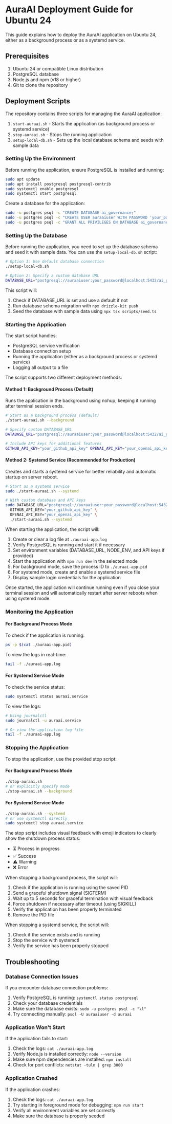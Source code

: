# AuraAI Deployment Guide for Ubuntu 24

This guide explains how to deploy the AuraAI application on Ubuntu 24, either as a background process or as a systemd service.

## Prerequisites

1. Ubuntu 24 or compatible Linux distribution
2. PostgreSQL database
3. Node.js and npm (v18 or higher)
4. Git to clone the repository

## Deployment Scripts

The repository contains three scripts for managing the AuraAI application:

1. `start-auraai.sh` - Starts the application (as background process or systemd service)
2. `stop-auraai.sh` - Stops the running application
3. `setup-local-db.sh` - Sets up the local database schema and seeds with sample data

### Setting Up the Environment

Before running the application, ensure PostgreSQL is installed and running:

```bash
sudo apt update
sudo apt install postgresql postgresql-contrib
sudo systemctl enable postgresql
sudo systemctl start postgresql
```

Create a database for the application:

```bash
sudo -u postgres psql -c "CREATE DATABASE ai_governance;"
sudo -u postgres psql -c "CREATE USER auraaiuser WITH PASSWORD 'your_password';"
sudo -u postgres psql -c "GRANT ALL PRIVILEGES ON DATABASE ai_governance TO auraaiuser;"
```

### Setting Up the Database

Before running the application, you need to set up the database schema and seed it with sample data. You can use the `setup-local-db.sh` script:

```bash
# Option 1: Use default database connection
./setup-local-db.sh

# Option 2: Specify a custom database URL
DATABASE_URL="postgresql://auraaiuser:your_password@localhost:5432/ai_governance" ./setup-local-db.sh
```

This script will:
1. Check if DATABASE_URL is set and use a default if not
2. Run database schema migration with `npx drizzle-kit push`
3. Seed the database with sample data using `npx tsx scripts/seed.ts`

### Starting the Application

The start script handles:
- PostgreSQL service verification
- Database connection setup
- Running the application (either as a background process or systemd service)
- Logging all output to a file

The script supports two different deployment methods:

#### Method 1: Background Process (Default)

Runs the application in the background using nohup, keeping it running after terminal session ends.

```bash
# Start as a background process (default)
./start-auraai.sh --background

# Specify custom DATABASE_URL
DATABASE_URL="postgresql://auraaiuser:your_password@localhost:5432/ai_governance" ./start-auraai.sh

# Include API keys for additional features 
GITHUB_API_KEY="your_github_api_key" OPENAI_API_KEY="your_openai_api_key" ./start-auraai.sh
```

#### Method 2: Systemd Service (Recommended for Production)

Creates and starts a systemd service for better reliability and automatic startup on server reboot.

```bash
# Start as a systemd service
sudo ./start-auraai.sh --systemd

# With custom database and API keys
sudo DATABASE_URL="postgresql://auraaiuser:your_password@localhost:5432/ai_governance" \
  GITHUB_API_KEY="your_github_api_key" \
  OPENAI_API_KEY="your_openai_api_key" \
  ./start-auraai.sh --systemd
```

When starting the application, the script will:
1. Create or clear a log file at `./auraai-app.log`
2. Verify PostgreSQL is running and start it if necessary
3. Set environment variables (DATABASE_URL, NODE_ENV, and API keys if provided)
4. Start the application with `npm run dev` in the selected mode
5. For background mode, save the process ID to `./auraai-app.pid`
6. For systemd mode, create and enable a systemd service file
7. Display sample login credentials for the application

Once started, the application will continue running even if you close your terminal session and will automatically restart after server reboots when using systemd mode.

### Monitoring the Application

#### For Background Process Mode

To check if the application is running:

```bash
ps -p $(cat ./auraai-app.pid)
```

To view the logs in real-time:

```bash
tail -f ./auraai-app.log
```

#### For Systemd Service Mode

To check the service status:

```bash
sudo systemctl status auraai.service
```

To view the logs:

```bash
# Using journalctl
sudo journalctl -u auraai.service

# Or view the application log file
tail -f ./auraai-app.log
```

### Stopping the Application

To stop the application, use the provided stop script:

#### For Background Process Mode

```bash
./stop-auraai.sh
# or explicitly specify mode
./stop-auraai.sh --background
```

#### For Systemd Service Mode

```bash
./stop-auraai.sh --systemd
# or use systemctl directly
sudo systemctl stop auraai.service
```

The stop script includes visual feedback with emoji indicators to clearly show the shutdown process status:
- ⏳ Process in progress
- ✅ Success
- ⚠️ Warning
- ❌ Error

When stopping a background process, the script will:
1. Check if the application is running using the saved PID
2. Send a graceful shutdown signal (SIGTERM)
3. Wait up to 5 seconds for graceful termination with visual feedback
4. Force shutdown if necessary after timeout (using SIGKILL)
5. Verify the application has been properly terminated
6. Remove the PID file

When stopping a systemd service, the script will:
1. Check if the service exists and is running
2. Stop the service with systemctl
3. Verify the service has been properly stopped

## Troubleshooting

### Database Connection Issues

If you encounter database connection problems:

1. Verify PostgreSQL is running: `systemctl status postgresql`
2. Check your database credentials
3. Make sure the database exists: `sudo -u postgres psql -c "\l"`
4. Try connecting manually: `psql -U auraaiuser -d auraai`

### Application Won't Start

If the application fails to start:

1. Check the logs: `cat ./auraai-app.log`
2. Verify Node.js is installed correctly: `node --version`
3. Make sure npm dependencies are installed: `npm install`
4. Check for port conflicts: `netstat -tuln | grep 3000`

### Application Crashed

If the application crashes:

1. Check the logs: `cat ./auraai-app.log`
2. Try starting in foreground mode for debugging: `npm run start`
3. Verify all environment variables are set correctly
4. Make sure the database is properly seeded
